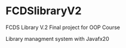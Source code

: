 # FCDSlibraryV2
FCDS Library V.2
Final project for OOP Course 

Library managment system with Javafx20
